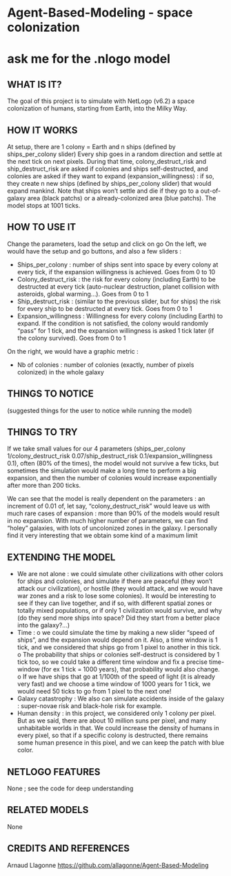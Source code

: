 # Agent-Based-Modeling - space colonization
# ask me for the .nlogo model

## WHAT IS IT?

The goal of this project is to simulate with NetLogo (v6.2) a space colonization of humans, starting from Earth, into the Milky Way.

## HOW IT WORKS

At setup, there are 1 colony = Earth and n ships (defined by ships_per_colony slider)
Every ship goes in a random direction and settle at the next tick on next pixels. During that time, colony_destruct_risk and ship_destruct_risk are asked if colonies and ships self-destructed, and colonies are asked if they want to expand (expansion_willingness) : if so, they create n new ships (defined by ships_per_colony slider) that would expand mankind. 
Note that ships won’t settle and die if they go to a out-of-galaxy area (black patchs) or a already-colonized area (blue patchs).
The model stops at 1001 ticks.

## HOW TO USE IT

Change the parameters, load the setup and click on go
On the left, we would have the setup and go buttons, and also a few sliders :
-	Ships_per_colony : number of ships sent into space by every colony at every tick, if the expansion willingness is achieved. Goes from 0 to 10
-	Colony_destruct_risk : the risk for every colony (including Earth) to be destructed at every tick (auto-nuclear destruction, planet collision with asteroids, global warming…). Goes from 0 to 1
-	Ship_destruct_risk : (similar to the previous slider, but for ships) the risk for every ship to be destructed at every tick. Goes from 0 to 1
-	Expansion_willingness : Willingness for every colony (including Earth) to expand. If the condition is not satisfied, the colony would randomly “pass” for 1 tick, and the expansion willingness is asked 1 tick later (if the colony survived). Goes from 0 to 1

On the right, we would have a graphic metric :
-	Nb of colonies : number of colonies (exactly, number of pixels colonized) in the whole galaxy


## THINGS TO NOTICE

(suggested things for the user to notice while running the model)

## THINGS TO TRY

If we take small values for our 4 parameters (ships_per_colony 1/colony_destruct_risk 0.07/ship_destruct_risk 0.1/expansion_willingness 0.1), often (80% of the times), the model would not survive a few ticks, but sometimes the simulation would make a long time to perform a big expansion, and then the number of colonies would increase exponentially after more than 200 ticks. 

We can see that the model is really dependent on the parameters : an increment of 0.01 of, let say, “colony_destruct_risk” would leave us with much rare cases of expansion : more than 90% of the models would result in no expansion.
With much higher number of parameters, we can find “holey” galaxies, with lots of uncolonized zones in the galaxy. I personally find it very interesting that we obtain some kind of a maximum limit 


## EXTENDING THE MODEL

-	We are not alone : we could simulate other civilizations with other colors for ships and colonies, and simulate if there are peaceful (they won’t attack our civilization), or hostile (they would attack, and we would have war zones and a risk to lose some colonies). It would be interesting to see if they can live together, and if so, with different spatial zones or totally mixed populations, or if only 1 civilization would survive, and why (do they send more ships into space? Did they start from a better place into the galaxy?...)
-	Time : 
o	we could simulate the time by making a new slider “speed of ships”, and the expansion would depend on it. Also, a time window is 1 tick, and we considered that ships go from 1 pixel to another in this tick. 
o	The probability that ships or colonies self-destruct is considered by 1 tick too, so  we could take a different time window and fix a precise time-window (for ex 1 tick = 1000 years), that probability would also change. 
o	If we have ships that go at 1/100th of the speed of light (it is already very fast) and we choose a time window of 1000 years for 1 tick, we would need 50 ticks to go from 1 pixel to the next one!
-	Galaxy catastrophy : We also can simulate accidents inside of the galaxy : super-novae risk and black-hole risk for example. 
-	Human density : in this project, we considered only 1 colony per pixel. But as we said, there are about 10 million suns per pixel, and many unhabitable worlds in that. We could increase the density of humans in every pixel, so that if a specific colony is destructed, there remains some human presence in this pixel, and we can keep the patch with blue color. 


## NETLOGO FEATURES

None ; see the code for deep understanding

## RELATED MODELS

None

## CREDITS AND REFERENCES

Arnaud Llagonne
https://github.com/allagonne/Agent-Based-Modeling

